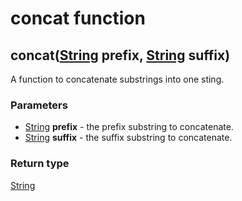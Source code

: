 concat function
===============
concat([String](../types/String.md) **prefix**, [String](../types/String.md) **suffix**)
----------------------------------------------------------------------------------------

A function to concatenate substrings into one sting.

### Parameters

- [String](../types/String.md) **prefix** - the prefix substring to concatenate.
- [String](../types/String.md) **suffix** - the suffix substring to concatenate.

### Return type

[String](../types/String.md)



